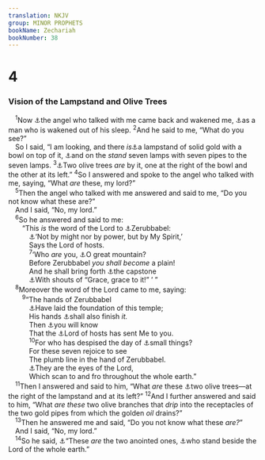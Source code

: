 ```yaml
---
translation: NKJV
group: MINOR PROPHETS
bookName: Zechariah 
bookNumber: 38
---
```


<div class="title"><h1>4</h1><h3>Vision of the Lampstand and Olive Trees</h3></div>
<span class="verse xa_4_1"> <sup>1</sup>Now <a data-toggle="tooltip" data-placement="bottom" title="Zech. 1:9; 2:3">⚓</a>the angel who talked with me came back and wakened me, <a data-toggle="tooltip" data-placement="bottom" title="Dan. 8:18">⚓</a>as a man who is wakened out of his sleep. </span>
<span class="verse xa_4_2"><sup>2</sup>And he said to me, “What do you see?”<br/> So I said, “I am looking, and there <i>is</i><a data-toggle="tooltip" data-placement="bottom" title="Rev. 1:12">⚓</a>a lampstand of solid gold with a bowl on top of it, <a data-toggle="tooltip" data-placement="bottom" title="Ex. 25:37; (Rev. 4:5)">⚓</a>and on the <i>stand</i> seven lamps with seven pipes to the seven lamps. </span>
<span class="verse xa_4_3"><sup>3</sup><a data-toggle="tooltip" data-placement="bottom" title="Rev. 11:3, 4">⚓</a>Two olive trees <i>are</i> by it, one at the right of the bowl and the other at its left.” </span>
<span class="verse xa_4_4"><sup>4</sup>So I answered and spoke to the angel who talked with me, saying, “What <i>are</i> these, my lord?”<br/></span>
<span class="verse xa_4_5"> <sup>5</sup>Then the angel who talked with me answered and said to me, “Do you not know what these are?”<br/> And I said, “No, my lord.”<br/></span>
<span class="verse xa_4_6"> <sup>6</sup>So he answered and said to me:<br/>  “This <i>is</i> the word of the Lord to <a data-toggle="tooltip" data-placement="bottom" title="Hag. 1:1">⚓</a>Zerubbabel:<br/>   <a data-toggle="tooltip" data-placement="bottom" title="Is. 30:1; Hos. 1:7; Hag. 2:4, 5">⚓</a>‘Not by might nor by power, but by My Spirit,’<br/>   Says the Lord of hosts.<br/></span>
<span class="verse xa_4_7">   <sup>7</sup>‘Who <i>are</i> you, <a data-toggle="tooltip" data-placement="bottom" title="Ps. 114:4, 6; Is. 40:4; Jer. 51:25; Nah. 1:5; Zech. 14:4, 5; (Matt. 21:21)">⚓</a>O great mountain?<br/>   Before Zerubbabel <i>you</i> <i>shall</i> <i>become</i> a plain!<br/>   And he shall bring forth <a data-toggle="tooltip" data-placement="bottom" title="Ps. 118:22">⚓</a>the capstone<br/>   <a data-toggle="tooltip" data-placement="bottom" title="Ezra 3:10, 11, 13; Ps. 84:11">⚓</a>With shouts of “Grace, grace to it!” ’ ”<br/></span>
<span class="verse xa_4_8"> <sup>8</sup>Moreover the word of the Lord came to me, saying:<br/></span>
<span class="verse xa_4_9">  <sup>9</sup>“The hands of Zerubbabel<br/>   <a data-toggle="tooltip" data-placement="bottom" title="Ezra 3:8–10; 5:16; Hag. 2:18">⚓</a>Have laid the foundation of this temple;<br/>   His hands <a data-toggle="tooltip" data-placement="bottom" title="Ezra 6:14, 15; Zech. 6:12, 13">⚓</a>shall also finish <i>it.</i><br/>   Then <a data-toggle="tooltip" data-placement="bottom" title="Zech. 2:9, 11; 6:15">⚓</a>you will know<br/>   That the <a data-toggle="tooltip" data-placement="bottom" title="(Is. 43:16); Zech. 2:8">⚓</a>Lord of hosts has sent Me to you.<br/></span>
<span class="verse xa_4_10">   <sup>10</sup>For who has despised the day of <a data-toggle="tooltip" data-placement="bottom" title="Neh. 4:2–4; Amos 7:2, 5; Hag. 2:3">⚓</a>small things?<br/>   For these seven rejoice to see<br/>   The plumb line in the hand of Zerubbabel.<br/>   <a data-toggle="tooltip" data-placement="bottom" title="2 Chr. 16:9; Prov. 15:3; Zech. 3:9">⚓</a>They are the eyes of the Lord,<br/>   Which scan to and fro throughout the whole earth.”<br/></span>
<span class="verse xa_4_11"> <sup>11</sup>Then I answered and said to him, “What <i>are</i> these <a data-toggle="tooltip" data-placement="bottom" title="Zech. 4:3; Rev. 11:4">⚓</a>two olive trees—at the right of the lampstand and at its left?” </span>
<span class="verse xa_4_12"><sup>12</sup>And I further answered and said to him, “What <i>are</i> <i>these</i> two olive branches that <i>drip</i> into the receptacles of the two gold pipes from which the golden <i>oil</i> drains?”<br/></span>
<span class="verse xa_4_13"> <sup>13</sup>Then he answered me and said, “Do you not know what these <i>are?</i>”<br/> And I said, “No, my lord.”<br/></span>
<span class="verse xa_4_14"> <sup>14</sup>So he said, <a data-toggle="tooltip" data-placement="bottom" title="Rev. 11:4">⚓</a>“These <i>are</i> the two anointed ones, <a data-toggle="tooltip" data-placement="bottom" title="Zech. 3:1–7">⚓</a>who stand beside the Lord of the whole earth.”<br/></span>
